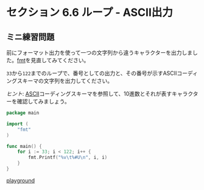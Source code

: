 # セクション 6.6 ループ - ASCII出力

## ミニ練習問題

前にフォーマット出力を使って一つの文字列から違うキャラクターを出力しました。[fmt](https://golang.org/pkg/fmt/)を見直してみてください。

`33`から`122`までのループで、番号としての出力と、その番号が示すASCIIコーディングスキーマの文字列を出力してください。

*ヒント*: [ASCII](https://en.wikipedia.org/wiki/ASCII)コーディングスキーマを参照して、10進数とそれが表すキャラクターを確認してみましょう。

```go
package main

import (
	"fmt"
)

func main() {
	for i := 33; i < 122; i++ {
		fmt.Printf("%v\t%#U\n", i, i)
	}
}
```

[playground](https://play.golang.org/p/y4OzIKta2M)
